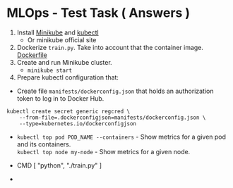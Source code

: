 # MLOps - Test Task ( Answers )

1. Install [Minikube](https://kubernetes.io/ru/docs/tasks/tools/install-minikube/#%D1%83%D1%81%D1%82%D0%B0%D0%BD%D0%BE%D0%B2%D0%BA%D0%B0-minikube) and [kubectl](https://kubernetes.io/ru/docs/tasks/tools/install-kubectl/#%D1%83%D1%81%D1%82%D0%B0%D0%BD%D0%BE%D0%B2%D0%BA%D0%B0-kubectl-%D0%B2-linux)
   * Or minikube official site
2. Dockerize `train.py`. Take into account that the container image. [Dockerfile](../app/Dockerfile)
4. Create and run Minikube cluster.
   * `minikube start`
5. Prepare kubectl configuration that:

- Create file `manifests/dockerconfig.json` that holds an authorization token to log in to Docker Hub.
```
kubectl create secret generic regcred \
    --from-file=.dockerconfigjson=manifests/dockerconfig.json \
    --type=kubernetes.io/dockerconfigjson
```

- `kubectl top pod POD_NAME --containers` - Show metrics for a given pod and its containers.\
  `kubectl top node my-node` - Show metrics for a given node.

- CMD [ "python", "./train.py" ]

- 